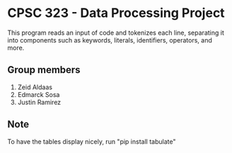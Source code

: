 # CPSC 323 - Data Processing Project
This program reads an input of code and tokenizes each line, separating it into components such as keywords, literals, identifiers, operators, and more.

## Group members
1. Zeid Aldaas
2. Edmarck Sosa
3. Justin Ramirez

## Note
To have the tables display nicely, run "pip install tabulate"
